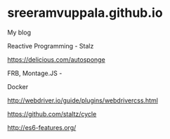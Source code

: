 # sreeramvuppala.github.io
My blog

Reactive Programming - Stalz

https://delicious.com/autosponge

FRB, Montage.JS - 

Docker


http://webdriver.io/guide/plugins/webdrivercss.html

https://github.com/staltz/cycle

http://es6-features.org/

